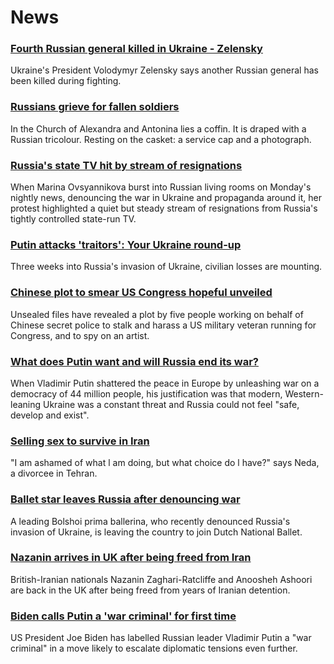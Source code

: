 # News
### [Fourth Russian general killed in Ukraine - Zelensky](https://www.bbc.com/news/world-europe-60767664)
Ukraine's President Volodymyr Zelensky says another Russian general has been killed during fighting. 
### [Russians grieve for fallen soldiers](https://www.bbc.com/news/world-europe-60769509)
In the Church of Alexandra and Antonina lies a coffin. It is draped with a Russian tricolour. Resting on the casket: a service cap and a photograph.
### [Russia's state TV hit by stream of resignations](https://www.bbc.com/news/world-europe-60763494)
When Marina Ovsyannikova burst into Russian living rooms on Monday's nightly news, denouncing the war in Ukraine and propaganda around it, her protest highlighted a quiet but steady stream of resignations from Russia's tightly controlled state-run TV.
### [Putin attacks 'traitors': Your Ukraine round-up](https://www.bbc.com/news/world-europe-60769514)
Three weeks into Russia's invasion of Ukraine, civilian losses are mounting. 
### [Chinese plot to smear US Congress hopeful unveiled](https://www.bbc.com/news/60773595)
Unsealed files have revealed a plot by five people working on behalf of Chinese secret police to stalk and harass a US military veteran running for Congress, and to spy on an artist.
### [What does Putin want and will Russia end its war?](https://www.bbc.com/news/world-europe-56720589)
When Vladimir Putin shattered the peace in Europe by unleashing war on a democracy of 44 million people, his justification was that modern, Western-leaning Ukraine was a constant threat and Russia could not feel "safe, develop and exist".
### [Selling sex to survive in Iran](https://www.bbc.com/news/world-middle-east-60661875)
"I am ashamed of what l am doing, but what choice do l have?" says Neda, a divorcee in Tehran.
### [Ballet star leaves Russia after denouncing war](https://www.bbc.com/news/entertainment-arts-60767490)
A leading Bolshoi prima ballerina, who recently denounced Russia's invasion of Ukraine, is leaving the country to join Dutch National Ballet.
### [Nazanin arrives in UK after being freed from Iran](https://www.bbc.com/news/uk-60775180)
British-Iranian nationals Nazanin Zaghari-Ratcliffe and Anoosheh Ashoori are back in the UK after being freed from years of Iranian detention.
### [Biden calls Putin a 'war criminal' for first time](https://www.bbc.com/news/world-us-canada-60773626)
US President Joe Biden has labelled Russian leader Vladimir Putin a "war criminal" in a move likely to escalate diplomatic tensions even further.

